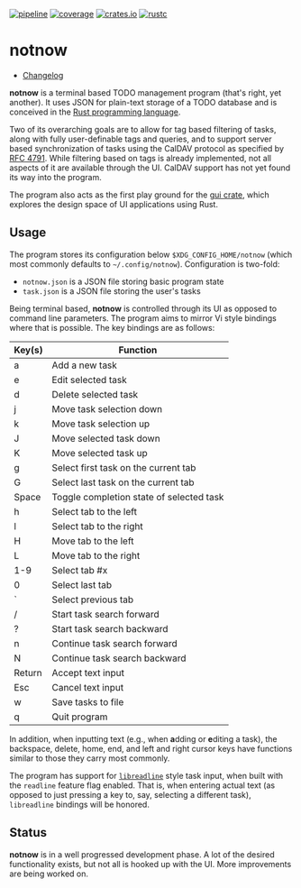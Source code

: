 [![pipeline](https://gitlab.com/d-e-s-o/notnow/badges/master/pipeline.svg)](https://gitlab.com/d-e-s-o/notnow/commits/master)
[![coverage](https://gitlab.com/d-e-s-o/notnow/badges/master/coverage.svg)](https://gitlab.com/d-e-s-o/notnow/-/jobs/artifacts/master/file/kcov/kcov-merged/index.html?job=coverage:kcov)
[![crates.io](https://img.shields.io/crates/v/notnow.svg)](https://crates.io/crates/notnow)
[![rustc](https://img.shields.io/badge/rustc-1.42+-blue.svg)](https://blog.rust-lang.org/2020/03/12/Rust-1.42.html)

notnow
======

- [Changelog](CHANGELOG.md)

**notnow** is a terminal based TODO management program (that's right,
yet another). It uses JSON for plain-text storage of a TODO database and
is conceived in the [Rust programming language][rust-lang].

Two of its overarching goals are to allow for tag based filtering of
tasks, along with fully user-definable tags and queries, and to support
server based synchronization of tasks using the CalDAV protocol as
specified by [RFC 4791][rfc-4791].
While filtering based on tags is already implemented, not all aspects of
it are available through the UI. CalDAV support has not yet found its
way into the program.

The program also acts as the first play ground for the [gui crate][gui],
which explores the design space of UI applications using Rust.


Usage
-----

The program stores its configuration below `$XDG_CONFIG_HOME/notnow`
(which most commonly defaults to `~/.config/notnow`). Configuration is
two-fold:
- `notnow.json` is a JSON file storing basic program state
- `task.json` is a JSON file storing the user's tasks

Being terminal based, **notnow** is controlled through its UI as opposed
to command line parameters. The program aims to mirror Vi style bindings
where that is possible. The key bindings are as follows:

| Key(s) | Function                                 |
|--------|------------------------------------------|
| a      | Add a new task                           |
| e      | Edit selected task                       |
| d      | Delete selected task                     |
| j      | Move task selection down                 |
| k      | Move task selection up                   |
| J      | Move selected task down                  |
| K      | Move selected task up                    |
| g      | Select first task on the current tab     |
| G      | Select last task on the current tab      |
| Space  | Toggle completion state of selected task |
| h      | Select tab to the left                   |
| l      | Select tab to the right                  |
| H      | Move tab to the left                     |
| L      | Move tab to the right                    |
| 1-9    | Select tab #x                            |
| 0      | Select last tab                          |
| `      | Select previous tab                      |
| /      | Start task search forward                |
| ?      | Start task search backward               |
| n      | Continue task search forward             |
| N      | Continue task search backward            |
| Return | Accept text input                        |
| Esc    | Cancel text input                        |
| w      | Save tasks to file                       |
| q      | Quit program                             |

In addition, when inputting text (e.g., when **a**dding or **e**diting a
task), the backspace, delete, home, end, and left and right cursor keys
have functions similar to those they carry most commonly.

The program has support for [`libreadline`][libreadline] style task
input, when built with the `readline` feature flag enabled. That is,
when entering actual text (as opposed to just pressing a key to, say,
selecting a different task), `libreadline` bindings will be honored.


Status
------

**notnow** is in a well progressed development phase. A lot of the
desired functionality exists, but not all is hooked up with the UI. More
improvements are being worked on.

[rust-lang]: https://www.rust-lang.org
[rfc-4791]: https://tools.ietf.org/html/rfc4791
[gui]: https://crates.io/crates/gui
[libreadline]: https://tiswww.case.edu/php/chet/readline/readline.html
